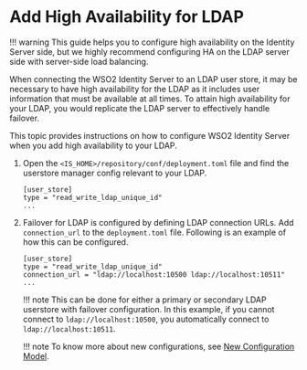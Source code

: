 # Add High Availability for LDAP

!!! warning
    This guide helps you to configure high availability on the Identity Server side, but we highly recommend configuring HA on the LDAP server side with server-side load balancing.

When connecting the WSO2 Identity Server to an LDAP user store,
it may be necessary to have high availability for the LDAP as it
includes user information that must be available at all times. To attain
high availability for your LDAP, you would replicate the LDAP server to
effectively handle failover.

This topic provides instructions on how to configure WSO2 Identity Server when you add high availability to your LDAP.

1.  Open the `<IS_HOME>/repository/conf/deployment.toml`
    file and find the userstore manager config relevant to your LDAP.  
    
    ```
    [user_store]
    type = "read_write_ldap_unique_id"
    ...
    ```
    
2.  Failover for LDAP is configured by defining LDAP connection URLs.
    Add `connection_url` to the `deployment.toml` file. Following is an example of how this can be configured.

    ```
    [user_store]
    type = "read_write_ldap_unique_id"
    connection_url = "ldap://localhost:10500 ldap://localhost:10511"
    ...
    ```
    
    !!! note
        This can be done for either a primary or secondary LDAP userstore
        with failover configuration. In this example, if you cannot connect
        to `ldap://localhost:10500`, you automatically connect to
        `ldap://localhost:10511`.
    
    !!! note
            To know more about new configurations, see [New Configuration Model]({{base_path}}/references/new-configuration-model).
   
    
